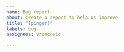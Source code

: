 ```yaml
---
name: Bug report
about: Create a report to help us improve
title: "[pinger]"
labels: bug
assignees: vroncevic

---
```


